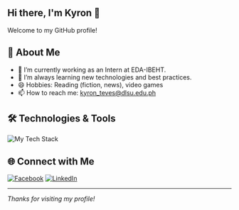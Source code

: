## Hi there, I'm Kyron 👋

Welcome to my GitHub profile!

## 🚀 About Me

- 🔭 I’m currently working as an Intern at EDA-IBEHT.
- 🌱 I’m always learning new technologies and best practices.
- 😄 Hobbies: Reading (fiction, news), video games
- 📫 How to reach me: [kyron_teves@dlsu.edu.ph](mailto:kyron_teves@dlsu.edu.ph)

## 🛠️ Technologies & Tools

<img src="https://skillicons.dev/icons?i=python,c,git,github,vscode" alt="My Tech Stack" />

## 🌐 Connect with Me

[![Facebook](https://img.shields.io/badge/Facebook-roaldkyronsteves-blue?logo=facebook)](https://facebook.com/roaldkyronsteves)
[![LinkedIn](https://img.shields.io/badge/LinkedIn-kyronteves-blue?logo=linkedin)](https://linkedin.com/in/kyronteves)

---

*Thanks for visiting my profile!*

